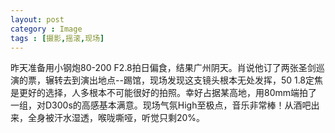 ```yaml
---
layout: post
category : Image
tags : [摄影,摇滚,现场]
---
```

昨天准备用小钢炮80-200 F2.8拍日偏食，结果广州阴天。肖说他订了两张圣剑巡演的票，辗转去到演出地点--踢馆，现场发现这支镜头根本无处发挥，50 1.8定焦是更好的选择，人多根本不可能很好的拍照。幸好占据某高地，用80mm端拍了一组，对D300s的高感基本满意。现场气氛High至极点，音乐非常棒！从酒吧出来，全身被汗水湿透，喉咙嘶哑，听觉只剩20%。